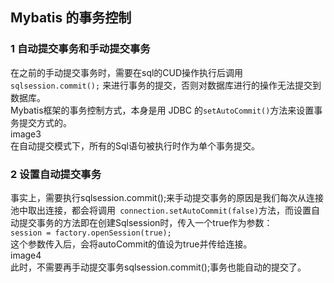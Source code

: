 ## Mybatis 的事务控制
### 1 自动提交事务和手动提交事务
在之前的手动提交事务时，需要在sql的CUD操作执行后调用  
`sqlsession.commit();`
来进行事务的提交，否则对数据库进行的操作无法提交到数据库。  
Mybatis框架的事务控制方式，本身是用 JDBC 的`setAutoCommit()`方法来设置事务提交方式的。  
image3  
在自动提交模式下，所有的Sql语句被执行时作为单个事务提交。  

### 2 设置自动提交事务
事实上，需要执行sqlsession.commit();来手动提交事务的原因是我们每次从连接池中取出连接，都会将调用` connection.setAutoCommit(false)`方法，而设置自动提交事务的方法即在创建Sqlsession时，传入一个true作为参数：  
`session = factory.openSession(true);`  
这个参数传入后，会将autoCommit的值设为true并传给连接。  
image4  
此时，不需要再手动提交事务sqlsession.commit();事务也能自动的提交了。  
